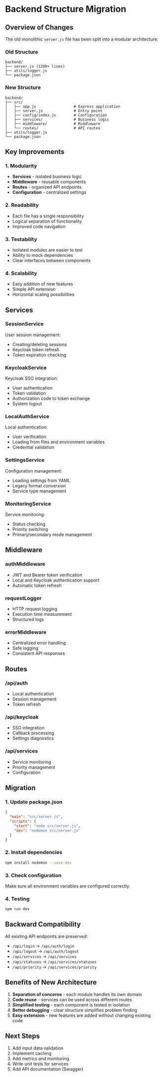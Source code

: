 # Backend Structure Migration

## Overview of Changes

The old monolithic `server.js` file has been split into a modular architecture:

### Old Structure
```
backend/
├── server.js (1200+ lines)
├── utils/logger.js
└── package.json
```

### New Structure
```
backend/
├── src/
│   ├── app.js                 # Express application
│   ├── server.js              # Entry point
│   ├── config/index.js        # Configuration
│   ├── services/              # Business logic
│   ├── middleware/            # Middleware
│   └── routes/                # API routes
├── utils/logger.js
└── package.json
```

## Key Improvements

### 1. Modularity
- **Services** - isolated business logic
- **Middleware** - reusable components
- **Routes** - organized API endpoints
- **Configuration** - centralized settings

### 2. Readability
- Each file has a single responsibility
- Logical separation of functionality
- Improved code navigation

### 3. Testability
- Isolated modules are easier to test
- Ability to mock dependencies
- Clear interfaces between components

### 4. Scalability
- Easy addition of new features
- Simple API extension
- Horizontal scaling possibilities

## Services

### SessionService
User session management:
- Creating/deleting sessions
- Keycloak token refresh
- Token expiration checking

### KeycloakService
Keycloak SSO integration:
- User authentication
- Token validation
- Authorization code to token exchange
- System logout

### LocalAuthService
Local authentication:
- User verification
- Loading from files and environment variables
- Credential validation

### SettingsService
Configuration management:
- Loading settings from YAML
- Legacy format conversion
- Service type management

### MonitoringService
Service monitoring:
- Status checking
- Priority switching
- Primary/secondary mode management

## Middleware

### authMiddleware
- JWT and Bearer token verification
- Local and Keycloak authentication support
- Automatic token refresh

### requestLogger
- HTTP request logging
- Execution time measurement
- Structured logs

### errorMiddleware
- Centralized error handling
- Safe logging
- Consistent API responses

## Routes

### /api/auth
- Local authentication
- Session management
- Token refresh

### /api/keycloak
- SSO integration
- Callback processing
- Settings diagnostics

### /api/services
- Service monitoring
- Priority management
- Configuration

## Migration

### 1. Update package.json
```json
{
  "main": "src/server.js",
  "scripts": {
    "start": "node src/server.js",
    "dev": "nodemon src/server.js"
  }
}
```

### 2. Install dependencies
```bash
npm install nodemon --save-dev
```

### 3. Check configuration
Make sure all environment variables are configured correctly.

### 4. Testing
```bash
npm run dev
```

## Backward Compatibility

All existing API endpoints are preserved:
- `/api/login` → `/api/auth/login`
- `/api/logout` → `/api/auth/logout`
- `/api/services` → `/api/services`
- `/api/statuses` → `/api/services/statuses`
- `/api/priority` → `/api/services/priority`

## Benefits of New Architecture

1. **Separation of concerns** - each module handles its own domain
2. **Code reuse** - services can be used across different routes
3. **Simplified testing** - each component is tested in isolation
4. **Better debugging** - clear structure simplifies problem finding
5. **Easy extension** - new features are added without changing existing code

## Next Steps

1. Add input data validation
2. Implement caching
3. Add metrics and monitoring
4. Write unit tests for services
5. Add API documentation (Swagger)